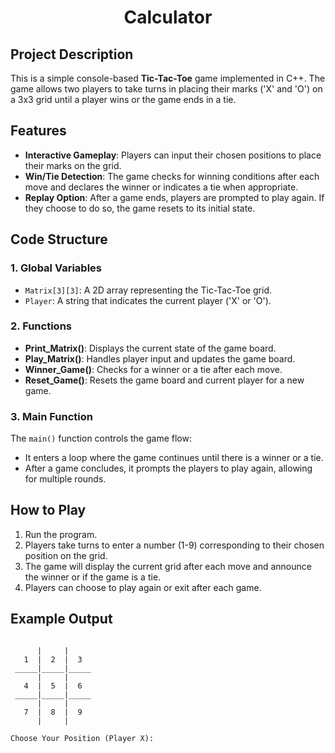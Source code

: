 <h1 align="center">Calculator</h1>

## Project Description
This is a simple console-based **Tic-Tac-Toe** game implemented in C++. The game allows two players to take turns in placing their marks ('X' and 'O') on a 3x3 grid until a player wins or the game ends in a tie.

## Features

- **Interactive Gameplay**: Players can input their chosen positions to place their marks on the grid.
- **Win/Tie Detection**: The game checks for winning conditions after each move and declares the winner or indicates a tie when appropriate.
- **Replay Option**: After a game ends, players are prompted to play again. If they choose to do so, the game resets to its initial state.

## Code Structure

### 1. Global Variables
- `Matrix[3][3]`: A 2D array representing the Tic-Tac-Toe grid.
- `Player`: A string that indicates the current player ('X' or 'O').

### 2. Functions
- **Print_Matrix()**: Displays the current state of the game board.
- **Play_Matrix()**: Handles player input and updates the game board.
- **Winner_Game()**: Checks for a winner or a tie after each move.
- **Reset_Game()**: Resets the game board and current player for a new game.

### 3. Main Function
The `main()` function controls the game flow:
- It enters a loop where the game continues until there is a winner or a tie.
- After a game concludes, it prompts the players to play again, allowing for multiple rounds.

## How to Play
1. Run the program.
2. Players take turns to enter a number (1-9) corresponding to their chosen position on the grid.
3. The game will display the current grid after each move and announce the winner or if the game is a tie.
4. Players can choose to play again or exit after each game.

## Example Output
   ``` Tic-Tac-Toe Game
  
         |     |       
      1  |  2  |  3    
    _____|_____|_____
         |     |       
      4  |  5  |  6    
    _____|_____|_____
         |     |       
      7  |  8  |  9    
         |     |       

   Choose Your Position (Player X): 

